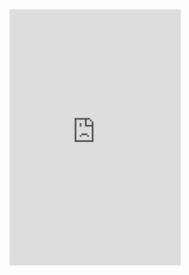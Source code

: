 <iframe style="border: none;" width="300" height="450" src="https://www.figma.com/embed?embed_host=share&url=https%3A%2F%2Fwww.figma.com%2Fproto%2FCvKoeeAO3ycS1Z6Gtf9Rwj%2FTimeqube-app%3Fnode-id%3D1%253A3%26viewport%3D256%252C212%252C0.14178194105625153%26scaling%3Dmin-zoom" allowfullscreen></iframe>
